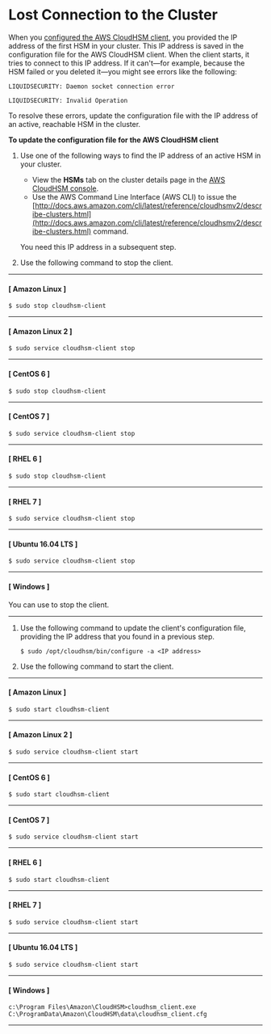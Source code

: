 # Lost Connection to the Cluster<a name="troubleshooting-lost-connection"></a>

When you [configured the AWS CloudHSM client](install-and-configure-client-linux.md#edit-client-configuration), you provided the IP address of the first HSM in your cluster\. This IP address is saved in the configuration file for the AWS CloudHSM client\. When the client starts, it tries to connect to this IP address\. If it can't—for example, because the HSM failed or you deleted it—you might see errors like the following:

```
LIQUIDSECURITY: Daemon socket connection error
```

```
LIQUIDSECURITY: Invalid Operation
```

To resolve these errors, update the configuration file with the IP address of an active, reachable HSM in the cluster\.

**To update the configuration file for the AWS CloudHSM client**

1. Use one of the following ways to find the IP address of an active HSM in your cluster\.
   + View the **HSMs** tab on the cluster details page in the [AWS CloudHSM console](https://console.aws.amazon.com/cloudhsm/home)\.
   + Use the AWS Command Line Interface \(AWS CLI\) to issue the [http://docs.aws.amazon.com/cli/latest/reference/cloudhsmv2/describe-clusters.html](http://docs.aws.amazon.com/cli/latest/reference/cloudhsmv2/describe-clusters.html) command\.

   You need this IP address in a subsequent step\.

1. Use the following command to stop the client\.

------
#### [ Amazon Linux ]

   ```
   $ sudo stop cloudhsm-client
   ```

------
#### [ Amazon Linux 2 ]

   ```
   $ sudo service cloudhsm-client stop
   ```

------
#### [ CentOS 6 ]

   ```
   $ sudo stop cloudhsm-client
   ```

------
#### [ CentOS 7 ]

   ```
   $ sudo service cloudhsm-client stop
   ```

------
#### [ RHEL 6 ]

   ```
   $ sudo stop cloudhsm-client
   ```

------
#### [ RHEL 7 ]

   ```
   $ sudo service cloudhsm-client stop
   ```

------
#### [ Ubuntu 16\.04 LTS ]

   ```
   $ sudo service cloudhsm-client stop
   ```

------
#### [ Windows ]

   You can use <ctrl><c> to stop the client\.

------

1. Use the following command to update the client's configuration file, providing the IP address that you found in a previous step\.

   ```
   $ sudo /opt/cloudhsm/bin/configure -a <IP address>
   ```

1. Use the following command to start the client\.

------
#### [ Amazon Linux ]

   ```
   $ sudo start cloudhsm-client
   ```

------
#### [ Amazon Linux 2 ]

   ```
   $ sudo service cloudhsm-client start
   ```

------
#### [ CentOS 6 ]

   ```
   $ sudo start cloudhsm-client
   ```

------
#### [ CentOS 7 ]

   ```
   $ sudo service cloudhsm-client start
   ```

------
#### [ RHEL 6 ]

   ```
   $ sudo start cloudhsm-client
   ```

------
#### [ RHEL 7 ]

   ```
   $ sudo service cloudhsm-client start
   ```

------
#### [ Ubuntu 16\.04 LTS ]

   ```
   $ sudo service cloudhsm-client start
   ```

------
#### [ Windows ]

   ```
   c:\Program Files\Amazon\CloudHSM>cloudhsm_client.exe C:\ProgramData\Amazon\CloudHSM\data\cloudhsm_client.cfg
   ```

------